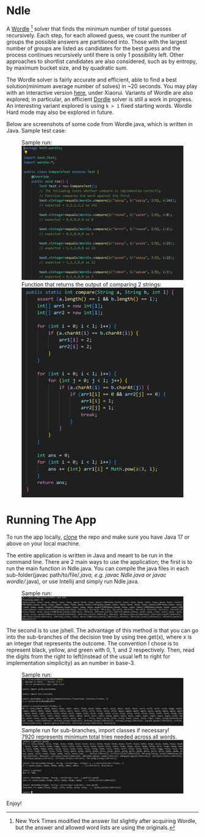 # Ndle

A [Wordle](https://www.nytimes.com/games/wordle/index.html) [^1] solver that finds the minimum number of total guesses recursively. Each step, for each allowed guess, we count the number of groups the possible answers are partitioned into. Those with the largest number of groups are listed as candidates for the best guess and the process continues recursively until there is only 1 possibility left. Other approaches to shortlist candidates are also considered, such as by entropy, by maximum bucket size, and by quadratic sum. 

The Wordle solver is fairly accurate and efficient, able to find a best solution(minimum average number of solves) in ~20 seconds. You may play with an interactive version [here](https://freshman.dev/wordle/leaderboard), under Xiaorui. Variants of Wordle are also explored; in particular, an efficient [Dordle](https://dordlegame.io/) solver is still a work in progress. An interesting variant explored is using ```k > 1``` fixed starting words. Wordle Hard mode may also be explored in future.

Below are screenshots of some code from Wordle.java, which is written in Java. Sample test case:
<figure>
  <figcaption>Sample run:</figcaption>
  <img src="compare_test.png" alt="Alt text">
  <figcaption>Function that returns the output of comparing 2 strings:</figcaption>
  <img src="compare.png" alt="Alt text">
  <figcaption></figcaption>
</figure>


# Running The App

To run the app locally, [clone](https://docs.github.com/en/get-started/quickstart/fork-a-repo#cloning-your-forked-repository) the repo and make sure you have Java 17 or above on your local machine. 

The entire application is written in Java and meant to be run in the command line. There are 2 main ways to use the application; the first is to run the main function in Ndle.java. You can compile the java files in each sub-folder(javac path/to/file/*.java, e.g. javac Ndle.java or javac wordle/*.java), or use Intellij and simply run Ndle.java.

<figure>
  <figcaption>Sample run:</figcaption>
  <img src="command_line.png" alt="Alt text">
</figure>

The second is to use jshell. The advantage of this method is that you can go into the sub-branches of the decision tree by using tree.get(x), where x is an integer that represents the outcome. The convention I chose is to represent black, yellow, and green with 0, 1, and 2 respectively. Then, read the digits from the right to left(instead of the usual left to right for implementation simplicity) as an number in base-3.

<figure>
  <figcaption>Sample run:</figcaption>
  <img src="jshell_1.png" alt="Alt text">
  <figcaption>Sample run for sub-branches, import classes if necessary! 7920 represents minimum total tries needed across all words. </figcaption>
  <img src="jshell_2.png" alt="Alt text">
  
</figure>

Enjoy!

[^1]: New York Times modified the answer list slightly after acquiring Wordle, but the answer and allowed word lists are using the originals. 



